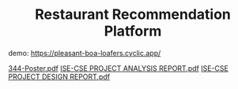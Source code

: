 <center><h1>Restaurant Recommendation Platform</h1></center>

demo: https://pleasant-boa-loafers.cyclic.app/


[344-Poster.pdf](https://github.com/semdin/Restaurant-Project/files/11625272/344-Poster.pdf)
[ISE-CSE PROJECT ANALYSIS REPORT.pdf](https://github.com/semdin/Restaurant-Project/files/11625277/ISE-CSE.PROJECT.ANALYSIS.REPORT.pdf)
[ISE-CSE PROJECT DESIGN REPORT.pdf](https://github.com/semdin/Restaurant-Project/files/11625278/ISE-CSE.PROJECT.DESIGN.REPORT.pdf)
